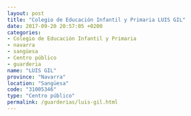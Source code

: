 ```yaml
---
layout: post
title: "Colegio de Educación Infantil y Primaria LUIS GIL"
date: 2017-09-20 20:57:05 +0200
categories:
- Colegio de Educación Infantil y Primaria
- navarra
- sangüesa
- Centro público
- guarderia
name: "LUIS GIL"
province: "Navarra"
location: "Sangüesa"
code: "31005346"
type: "Centro público"
permalink: /guarderias/luis-gil.html
---
```

